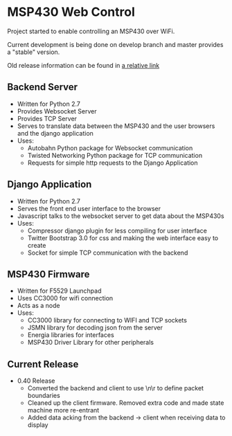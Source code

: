 MSP430 Web Control
=================

Project started to enable controlling an MSP430 over WiFi.

Current development is being done on develop branch and master provides a "stable" version.

Old release information can be found in [a relative link](HISTORY.md)


Backend Server
-----------------
* Written for Python 2.7
* Provides Websocket Server
* Provides TCP Server
* Serves to translate data between the MSP430 and the user browsers and the django application
* Uses:
    * Autobahn Python package for Websocket communication
    * Twisted Networking Python package for TCP communication
    * Requests for simple http requests to the Django Application

Django Application
-----------------
* Written for Python 2.7
* Serves the front end user interface to the browser
* Javascript talks to the websocket server to get data about the MSP430s
* Uses:
    * Compressor django plugin for less compiling for user interface
    * Twitter Bootstrap 3.0 for css and making the web interface easy to create
    * Socket for simple TCP communication with the backend

MSP430 Firmware
----------------
* Written for F5529 Launchpad
* Uses CC3000 for wifi connection
* Acts as a node
* Uses:
    * CC3000 library for connecting to WIFI and TCP sockets
    * JSMN library for decoding json from the server
    * Energia libraries for interfaces
    * MSP430 Driver Library for other peripherals

Current Release
-----------------
* 0.40 Release
    * Converted the backend and client to use \n\r to define packet boundaries
    * Cleaned up the client firmware. Removed extra code and made state machine more re-entrant
    * Added data acking from the backend -> client when receiving data to display
